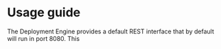# Usage guide

The Deployment Engine provides a default REST interface that by default will run in port 8080. This 